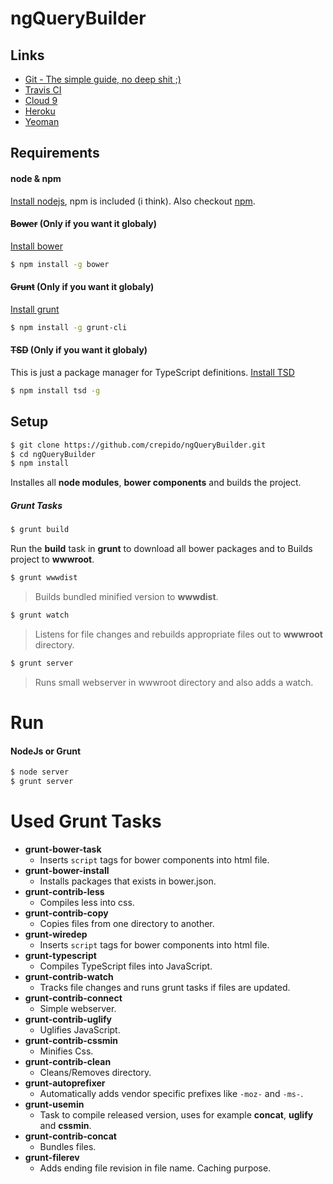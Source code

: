 ngQueryBuilder
======
Links
------
* [Git - The simple guide, no deep shit ;)](http://rogerdudler.github.io/git-guide/)
* [Travis CI](https://travis-ci.org/)
* [Cloud 9](https://c9.io/)
* [Heroku](https://heroku.com/)
* [Yeoman](http://yeoman.io/)

Requirements
------
#### node & npm
[Install nodejs](https://nodejs.org/download/), npm is included (i think). Also checkout [npm](https://www.npmjs.com/).

#### ~~Bower~~ (Only if you want it globaly)
[Install bower](http://bower.io/#install-bower)

```sh
$ npm install -g bower
```

#### ~~Grunt~~ (Only if you want it globaly)
[Install grunt](https://github.com/gruntjs/grunt-cli/blob/master/README.md)

```sh
$ npm install -g grunt-cli
```

#### ~~TSD~~ (Only if you want it globaly)
This is just a package manager for TypeScript definitions.
[Install TSD](http://definitelytyped.org/tsd/)

```sh
$ npm install tsd -g
```

Setup
------
```sh
$ git clone https://github.com/crepido/ngQueryBuilder.git
$ cd ngQueryBuilder
$ npm install
```
Installes all **node modules**, **bower components** and builds the project.


##### Grunt Tasks

```sh
$ grunt build
```
Run the **build** task in **grunt** to download all bower packages and to Builds project to **wwwroot**.

```sh
$ grunt wwwdist
```
> Builds bundled minified version to **wwwdist**.

```sh
$ grunt watch
```
> Listens for file changes and rebuilds appropriate files out to **wwwroot** directory.

```sh
$ grunt server
```
> Runs small webserver in wwwroot directory and also adds a watch.

Run
======
#### NodeJs or Grunt
```sh
$ node server
$ grunt server
```

Used Grunt Tasks
======
* **grunt-bower-task**
  * Inserts `script` tags for bower components into html file. 
* **grunt-bower-install**
  * Installs packages that exists in bower.json.
* **grunt-contrib-less**
  * Compiles less into css.
* **grunt-contrib-copy**
  * Copies files from one directory to another.
* **grunt-wiredep**
  * Inserts `script` tags for bower components into html file. 
* **grunt-typescript**
  * Compiles TypeScript files into JavaScript.
* **grunt-contrib-watch**
  * Tracks file changes and runs grunt tasks if files are updated.
* **grunt-contrib-connect**
  * Simple webserver.
* **grunt-contrib-uglify**
  * Uglifies JavaScript.
* **grunt-contrib-cssmin**
  * Minifies Css.
* **grunt-contrib-clean**
  * Cleans/Removes directory.
* **grunt-autoprefixer**
  * Automatically adds vendor specific prefixes like `-moz-` and `-ms-`. 
* **grunt-usemin**
  * Task to compile released version, uses for example **concat**, **uglify** and **cssmin**.
* **grunt-contrib-concat**
  * Bundles files.
* **grunt-filerev**
  * Adds ending file revision in file name. Caching purpose.
